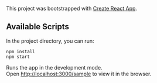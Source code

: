 This project was bootstrapped with [Create React App](https://github.com/facebook/create-react-app).

## Available Scripts

In the project directory, you can run:
```
npm install
npm start
```

Runs the app in the development mode.<br />
Open [http://localhost:3000/sample](http://localhost:3000/sample) to view it in the browser.

